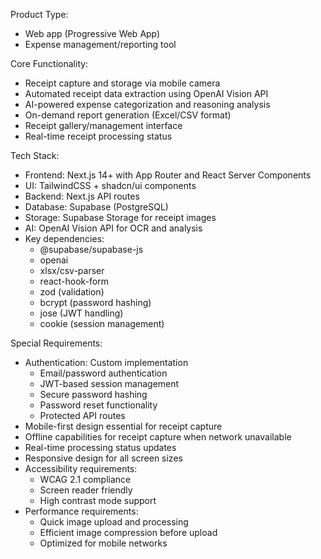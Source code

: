 Product Type:

- Web app (Progressive Web App)
- Expense management/reporting tool

Core Functionality:

- Receipt capture and storage via mobile camera
- Automated receipt data extraction using OpenAI Vision API
- AI-powered expense categorization and reasoning analysis
- On-demand report generation (Excel/CSV format)
- Receipt gallery/management interface
- Real-time receipt processing status

Tech Stack:

- Frontend: Next.js 14+ with App Router and React Server Components
- UI: TailwindCSS + shadcn/ui components
- Backend: Next.js API routes
- Database: Supabase (PostgreSQL)
- Storage: Supabase Storage for receipt images
- AI: OpenAI Vision API for OCR and analysis
- Key dependencies:
  - @supabase/supabase-js
  - openai
  - xlsx/csv-parser
  - react-hook-form
  - zod (validation)
  - bcrypt (password hashing)
  - jose (JWT handling)
  - cookie (session management)

Special Requirements:

- Authentication: Custom implementation
  - Email/password authentication
  - JWT-based session management
  - Secure password hashing
  - Password reset functionality
  - Protected API routes
- Mobile-first design essential for receipt capture
- Offline capabilities for receipt capture when network unavailable
- Real-time processing status updates
- Responsive design for all screen sizes
- Accessibility requirements:
  - WCAG 2.1 compliance
  - Screen reader friendly
  - High contrast mode support
- Performance requirements:
  - Quick image upload and processing
  - Efficient image compression before upload
  - Optimized for mobile networks
